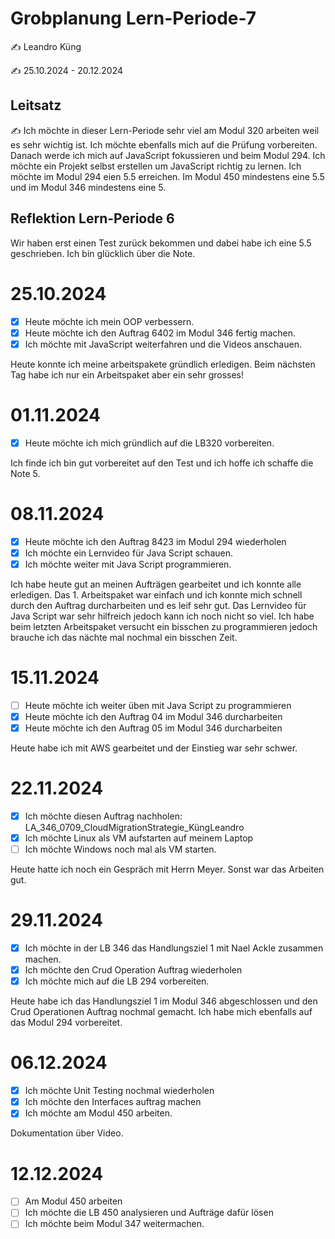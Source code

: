 # Grobplanung Lern-Periode-7

✍️ Leandro Küng

✍️ 25.10.2024 - 20.12.2024

## Leitsatz
✍️ Ich möchte in dieser Lern-Periode sehr viel am Modul 320 arbeiten weil es sehr wichtig ist. Ich möchte ebenfalls mich auf die Prüfung vorbereiten. Danach werde ich mich auf JavaScript fokussieren und beim Modul 294. Ich möchte ein Projekt selbst erstellen um JavaScript richtig zu lernen. Ich möchte im Modul 294 eien 5.5 erreichen. Im Modul 450 mindestens eine 5.5 und im Modul 346 mindestens eine 5.

## Reflektion Lern-Periode 6
Wir haben erst einen Test zurück bekommen und dabei habe ich eine 5.5 geschrieben. Ich bin glücklich über die Note.

# 25.10.2024

- [X] Heute möchte ich mein OOP verbessern. 
- [X] Heute möchte ich den Auftrag 6402 im Modul 346 fertig machen.
- [X] Ich möchte mit JavaScript weiterfahren und die Videos anschauen.

Heute konnte ich meine arbeitspakete gründlich erledigen. Beim nächsten Tag habe ich nur ein Arbeitspaket aber ein sehr grosses!

# 01.11.2024

- [X] Heute möchte ich mich gründlich auf die LB320 vorbereiten.

Ich finde ich bin gut vorbereitet auf den Test und ich hoffe ich schaffe die Note 5.

# 08.11.2024

- [X] Heute möchte ich den Auftrag 8423 im Modul 294 wiederholen
- [X] Ich möchte ein Lernvideo für Java Script schauen.
- [X] Ich möchte weiter mit Java Script programmieren.

Ich habe heute gut an meinen Aufträgen gearbeitet und ich konnte alle erledigen. Das 1. Arbeitspaket war einfach und ich konnte mich schnell durch den Auftrag durcharbeiten und es leif sehr gut. Das Lernvideo für Java Script war sehr hilfreich jedoch kann ich noch nicht so viel. Ich habe beim letzten Arbeitspaket versucht ein bisschen zu programmieren jedoch brauche ich das nächte mal nochmal ein bisschen Zeit. 

# 15.11.2024

- [ ] Heute möchte ich weiter üben mit Java Script zu programmieren
- [X] Heute möchte ich den Auftrag 04 im Modul 346 durcharbeiten
- [X] Heute möchte ich den Auftrag 05 im Modul 346 durcharbeiten

Heute habe ich mit AWS gearbeitet und der Einstieg war sehr schwer. 

# 22.11.2024

- [X] Ich möchte diesen Auftrag nachholen: LA_346_0709_CloudMigrationStrategie_KüngLeandro
- [X] Ich möchte Linux als VM aufstarten auf meinem Laptop
- [ ] Ich möchte Windows noch mal als VM starten.

Heute hatte ich noch ein Gespräch mit Herrn Meyer. Sonst war das Arbeiten gut.

# 29.11.2024

- [X] Ich möchte in der LB 346 das Handlungsziel 1 mit Nael Ackle zusammen machen. 
- [X] Ich möchte den Crud Operation Auftrag wiederholen
- [X] Ich möchte mich auf die LB 294 vorbereiten.

Heute habe ich das Handlungsziel 1 im Modul 346 abgeschlossen und den Crud Operationen Auftrag nochmal gemacht. Ich habe mich ebenfalls auf das Modul 294 vorbereitet.

# 06.12.2024

- [X] Ich möchte Unit Testing nochmal wiederholen
- [X] Ich möchte den Interfaces auftrag machen
- [X] Ich möchte am Modul 450 arbeiten.

Dokumentation über Video.

# 12.12.2024

- [ ] Am Modul 450 arbeiten
- [ ] Ich möchte die LB 450 analysieren und Aufträge dafür lösen
- [ ] Ich möchte beim Modul 347 weitermachen.
